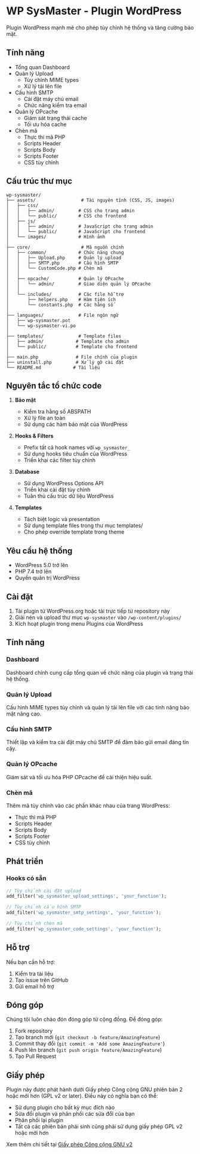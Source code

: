 # WP SysMaster - Plugin WordPress

Plugin WordPress mạnh mẽ cho phép tùy chỉnh hệ thống và tăng cường bảo mật.

## Tính năng

- Tổng quan Dashboard
- Quản lý Upload
  - Tùy chỉnh MIME types
  - Xử lý tải lên file
- Cấu hình SMTP
  - Cài đặt máy chủ email
  - Chức năng kiểm tra email
- Quản lý OPcache
  - Giám sát trạng thái cache
  - Tối ưu hóa cache
- Chèn mã
  - Thực thi mã PHP
  - Scripts Header
  - Scripts Body
  - Scripts Footer
  - CSS tùy chỉnh

## Cấu trúc thư mục

```
wp-sysmaster/
├── assets/                 # Tài nguyên tĩnh (CSS, JS, images)
│   ├── css/
│   │   ├── admin/         # CSS cho trang admin
│   │   └── public/        # CSS cho frontend
│   ├── js/
│   │   ├── admin/         # JavaScript cho trang admin
│   │   └── public/        # JavaScript cho frontend
│   └── images/            # Hình ảnh
│
├── core/                   # Mã nguồn chính
│   ├── common/            # Chức năng chung
│   │   ├── Upload.php     # Quản lý upload
│   │   ├── SMTP.php       # Cấu hình SMTP
│   │   └── CustomCode.php # Chèn mã
│   │
│   ├── opcache/           # Quản lý OPcache
│   │   └── admin/         # Giao diện quản lý OPcache
│   │
│   └── includes/          # Các file hỗ trợ
│       ├── helpers.php    # Hàm tiện ích
│       └── constants.php  # Các hằng số
│
├── languages/             # File ngôn ngữ
│   ├── wp-sysmaster.pot
│   └── wp-sysmaster-vi.po
│
├── templates/             # Template files
│   ├── admin/            # Template cho admin
│   └── public/           # Template cho frontend
│
├── main.php              # File chính của plugin
├── uninstall.php         # Xử lý gỡ cài đặt
└── README.md            # Tài liệu
```

## Nguyên tắc tổ chức code

1. **Bảo mật**
   - Kiểm tra hằng số ABSPATH
   - Xử lý file an toàn
   - Sử dụng các hàm bảo mật của WordPress

2. **Hooks & Filters**
   - Prefix tất cả hook names với `wp_sysmaster_`
   - Sử dụng hooks tiêu chuẩn của WordPress
   - Triển khai các filter tùy chỉnh

3. **Database**
   - Sử dụng WordPress Options API
   - Triển khai cài đặt tùy chỉnh
   - Tuân thủ cấu trúc dữ liệu WordPress

4. **Templates**
   - Tách biệt logic và presentation
   - Sử dụng template files trong thư mục templates/
   - Cho phép override template trong theme

## Yêu cầu hệ thống

- WordPress 5.0 trở lên
- PHP 7.4 trở lên
- Quyền quản trị WordPress

## Cài đặt

1. Tải plugin từ WordPress.org hoặc tải trực tiếp từ repository này
2. Giải nén và upload thư mục `wp-sysmaster` vào `/wp-content/plugins/`
3. Kích hoạt plugin trong menu Plugins của WordPress

## Tính năng

### Dashboard

Dashboard chính cung cấp tổng quan về chức năng của plugin và trạng thái hệ thống.

### Quản lý Upload

Cấu hình MIME types tùy chỉnh và quản lý tải lên file với các tính năng bảo mật nâng cao.

### Cấu hình SMTP

Thiết lập và kiểm tra cài đặt máy chủ SMTP để đảm bảo gửi email đáng tin cậy.

### Quản lý OPcache

Giám sát và tối ưu hóa PHP OPcache để cải thiện hiệu suất.

### Chèn mã

Thêm mã tùy chỉnh vào các phần khác nhau của trang WordPress:
- Thực thi mã PHP
- Scripts Header
- Scripts Body
- Scripts Footer
- CSS tùy chỉnh

## Phát triển

### Hooks có sẵn

```php
// Tùy chỉnh cài đặt upload
add_filter('wp_sysmaster_upload_settings', 'your_function');

// Tùy chỉnh cấu hình SMTP
add_filter('wp_sysmaster_smtp_settings', 'your_function');

// Tùy chỉnh chèn mã
add_filter('wp_sysmaster_code_settings', 'your_function');
```

## Hỗ trợ

Nếu bạn cần hỗ trợ:

1. Kiểm tra tài liệu
2. Tạo issue trên GitHub
3. Gửi email hỗ trợ

## Đóng góp

Chúng tôi luôn chào đón đóng góp từ cộng đồng. Để đóng góp:

1. Fork repository
2. Tạo branch mới (`git checkout -b feature/AmazingFeature`)
3. Commit thay đổi (`git commit -m 'Add some AmazingFeature'`)
4. Push lên branch (`git push origin feature/AmazingFeature`)
5. Tạo Pull Request

## Giấy phép

Plugin này được phát hành dưới Giấy phép Công cộng GNU phiên bản 2 hoặc mới hơn (GPL v2 or later). Điều này có nghĩa bạn có thể:

- Sử dụng plugin cho bất kỳ mục đích nào
- Sửa đổi plugin và phân phối các sửa đổi của bạn
- Phân phối lại plugin
- Tất cả các phiên bản phái sinh cũng phải sử dụng giấy phép GPL v2 hoặc mới hơn

Xem thêm chi tiết tại [Giấy phép Công cộng GNU v2](https://www.gnu.org/licenses/old-licenses/gpl-2.0.en.html)